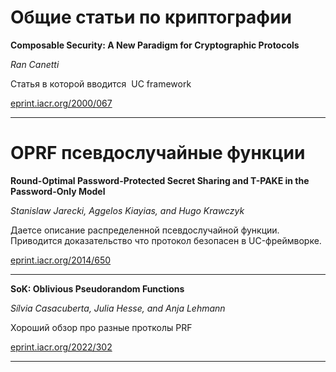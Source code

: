 # Общие статьи по криптографии
**Composable Security:
A New Paradigm for Cryptographic Protocols**

_Ran Canetti_

Статья в которой вводится  UC framework

[eprint.iacr.org/2000/067](https://eprint.iacr.org/2000/067.pdf)
***
# OPRF псевдослучайные функции
**Round-Optimal Password-Protected Secret Sharing and T-PAKE in the Password-Only Model**

_Stanislaw Jarecki, Aggelos Kiayias, and Hugo Krawczyk_

Даетсе описание распределенной псевдослучайной функции. Приводится доказательство что протокол безопасен в UC-фреймворке.

[eprint.iacr.org/2014/650](https://eprint.iacr.org/2014/650)
***
**SoK: Oblivious Pseudorandom Functions**

_Sílvia Casacuberta, Julia Hesse, and Anja Lehmann_

Хороший обзор про разные протколы PRF

[eprint.iacr.org/2022/302](https://eprint.iacr.org/2022/302)
***





